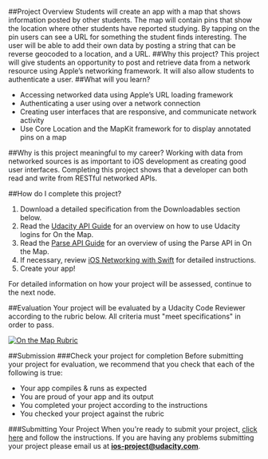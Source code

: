 ##Project Overview
Students will create an app with a map that shows information posted by other students. The map will contain pins that show the location where other students have reported studying. By tapping on the pin users can see a URL for something the student finds interesting. The user will be able to add their own data by posting a string that can be reverse geocoded to a location, and a URL.
##Why this project?
This project will give students an opportunity to post and retrieve data from a network resource using Apple’s networking framework. It will also allow students to authenticate a user. 
##What will you learn?
* Accessing networked data using Apple’s URL loading framework
* Authenticating a user using over a network connection
* Creating user interfaces that are responsive, and communicate network activity
* Use Core Location and the MapKit framework for to display annotated pins on a map

##Why is this project meaningful to my career?
Working with data from networked sources is as important to iOS development as creating good user interfaces. Completing this project shows that a developer can both read and write from RESTful networked APIs.

##How do I complete this project?
1. Download a detailed specification from the Downloadables section below.
2. Read the <a href="https://docs.google.com/document/d/1PHrIYRhl3r5jvRkuLvL0k6Rmws3H7NO1UAMnF5SoKXs/pub" target="_blank">Udacity API Guide</a> for an overview on how to use Udacity logins for On the Map.
3. Read the <a href="https://docs.google.com/document/d/1QDS5J_fHBa7rH2V4MLbWKzNOAqKxJbZ9LPsyiRBtlOY/pub" target="_blank">Parse API Guide</a> for an overview of using the Parse API in On the Map.
4. If necessary, review <a href="https://www.udacity.com/course/viewer#!/c-ud421-nd/l-3528678921/m-3750628798" target="_blank">iOS Networking with Swift</a> for detailed instructions.
5. Create your app!

For detailed information on how your project will be assessed, continue to the next node.

##Evaluation
Your project will be evaluated by a Udacity Code Reviewer according to the rubric below. All criteria must "meet specifications" in order to pass.

<a href="https://lh4.ggpht.com/umhKmjIzeloPd0cE1klGxJtfHEAOwc99HPo5-OVXn5U8DHlklo8PkqRuwVpLz_4r9HxyTR8gJEuxwwtNNA=s0#w=1253&h=2402" target="_blank">![On the Map Rubric](//lh4.ggpht.com/umhKmjIzeloPd0cE1klGxJtfHEAOwc99HPo5-OVXn5U8DHlklo8PkqRuwVpLz_4r9HxyTR8gJEuxwwtNNA=s0#w=1253&h=2402)</a>

##Submission
###Check your project for completion
Before submitting your project for evaluation, we recommend that you check that each of the following is true:

* Your app compiles & runs as expected
* You are proud of your app and its output
* You completed your project according to the instructions
* You checked your project against the rubric

###Submitting Your Project
When you're ready to submit your project, <a href="https://review.udacity.com/#!/projects/3071699113" target="_blank">click here</a> and follow the instructions. If you are having any problems submitting your project please email us at **ios-project@udacity.com**.
